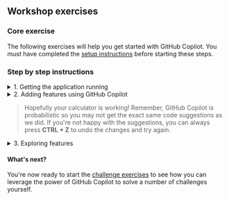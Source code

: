 ## Workshop exercises

### Core exercise

The following exercises will help you get started with GitHub Copilot. You must have completed the [setup instructions](<./1. setup.md>) before starting these steps.


### Step by step instructions

<details>
<summary>1. Getting the application running</summary>

**Starting Point**: You should have the repo open in VSCode (or your supported IDE)

1. Press ```CTRL + ` ``` to open the terminal window in VS Code if it is not already open.

2. Enter ```npm install``` in the terminal window and press **ENTER** to install the required dependencies. Ignore any issues displayed after you run this command.

Let's start by running the application to learn what it does.

3. Enter ```npm start``` in the terminal window and press **ENTER** to run the application.

4. In the pop-up window that appears in the bottom right corner of the Codespace window, click the **Open in Browser** button. This will securely map port 3000 from the Codespace environment to your local browser so you can see the running calculator application.

<img width="460" alt="Open in Browser" src="../assets/open%20in%20browser.png">

5. Do some simple calculations to show that the calculator is working as expected.

<img width="460" alt="The Node Calculator" src="../assets/calculator.png">

6. Close the browser window for now and return to the Codespace window.

7. Ensure your focus is in the terminal window and press ``` CTRL + C ``` to stop the application.

</details>

<details>
<summary>2. Adding features using GitHub Copilot</summary>

**TO DO** -  You've been asked to add a new feature to the calculator application.

### Adding the buttons to the calculator UI

1. Open the ```public/index.html``` file in the editor window.

2. Open Copilot Chat and type "Tell me about the code in this file".

    > You can ask Copilot Chat to summarise the contents of the file, ask follow questions, and ask questions about the development framework. 

3. Scroll down to where you see the ```<!-- TODO: Buttons -->``` comment

4. Let us try to understand how the addition operation is performed from the existing code. Select the line ```<button class="btn" onClick="operationPressed('+')">+</button>```, right click, select '**Copilot**', and '**Explain This**'. Review the explanation in the Copilot Chat window.
<img width="600" alt="The Node Calculator" src="../assets/explainthis.png">

5. Add a new line below the TODO comment and type the following two lines. Start with the first line and press enter. You should see GitHub Copilot start to autocomplete the second line. When you see this, just press ```TAB``` to accept the completion.

    ``` <!-- add a button for a power (or exponential) function --> ```

    ``` <button class="btn" onClick="operationPressed('^')">^</button> ```

    Your finished snippet should match the following.

    <img width="538" alt="GitHub Copilot suggestions" src="../assets/index-html.png">

### Adding the logic for the new features

6. Open the ```api/controller.js``` file in the editor window.

7. Scroll down to where you see the ```// TODO: Add operator``` comment

8. Press **ENTER** at the end of the line that defines the divide function.

9. Start typing the following line and notice that GitHub Copilot should start to offer code completion half way through the word "power" as you're typing. Press **TAB** to accept the suggestion.

    ```'power':    function(a, b) { return Math.pow(a, b) },```

10. Open the ```public/client.js``` file in the editor window.

11. Scroll down to where you see the ```// TODO: Add operator``` comment (Line 22)

12. Move your cursor to the end of the line 35 (to the right of ```break;``` and press **ENTER**.

    GitHub Copilot should display ghost text suggesting the code shown in the following screenshot. Press **TAB** to accept the suggestion.

    <img width="353" alt="GitHub Copilot suggestions" src="../assets/case-suggestion.png">

13. Press **ENTER** at the end of the line, then accept the next two lines Copilot suggests.

    Your completed addition should match the following.

    <img width="376" alt="GitHub Copilot suggestions" src="../assets/Add-operator-completed.png">

14. Press ```CTRL + ` ``` to open the terminal window in VS Code.

15. Enter ```npm start``` in the terminal window and press **ENTER** to run the application.

16. You should test the new button by clicking 3, then the "^" (power) button, then click 2. Click "=" and the result should be 9.

17. Close the browser window, return to the Terminal window in Codespaces and press ```CTRL+C``` to terminate the application.

**Success**, you have enhanced the calculator application using GitHub Copilot!

</details>


>Hopefully your calculator is working! Remember, GitHub Copilot is probabilistic so you may not get the exact same code suggestions as we did. If you're not happy with the suggestions, you can always press **CTRL + Z** to undo the changes and try again.


<details>
<summary>3. Exploring features</summary>

1. Scroll down to end of ```api/controller.js``` file 

2. Press ```CTRL+I``` to open the inline Copilot assistant.

3. Type the below line and press **ENTER**. 

    GitHub Copilot should display text suggesting the code shown in the following screenshot. Accept the suggestion.

    <img width="600" alt="GitHub Copilot suggestions" src="../assets/inline-suggestion.png"> 

    ```create a function to check if the input is a valid phone number```

4. Select all the lines of the function ```isValidPhoneNumber``` and press ```CTRL+I``` to open the inline Copilot assistant.

5. Type ```/``` and select ```doc```.
    GitHub Copilot should display text suggesting the documentation shown in the following screenshot. Accept the suggestion.

    <img width="600" alt="GitHub Copilot suggestions" src="../assets/inline-docs.png"> 

</details>

#### What's next?
You're now ready to start the [challenge exercises](<./3. challenge exercises.md>) to see how you can leverage the power of GitHub Copilot to solve a number of challenges yourself.
